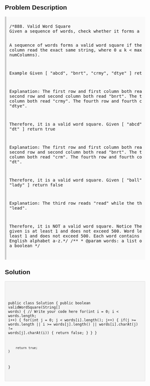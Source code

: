 <style>
  body { font-family: Arial, sans-serif; }
  .container { max-width: 600px; margin: auto; padding: 20px; }
  .comment-block { background-color: #f9f9f9; padding: 10px; border-left: 5px solid #ccc; }
  .code-block { background-color: #f4f4f4; padding: 10px; border: 1px solid #ddd; }
</style>

<div class='container'>
<h2>Problem Description</h2>
<div class='comment-block'>
<pre>
/*888. Valid Word Square
Given a sequence of words, check whether it forms a valid word square.

A sequence of words forms a valid word square if the k^th row and column read the exact same string, where 0 ≤ k < max(numRows, numColumns).

Example
Given
[
  "abcd",
  "bnrt",
  "crmy",
  "dtye"
]
return true

Explanation:
The first row and first column both read "abcd".
The second row and second column both read "bnrt".
The third row and third column both read "crmy".
The fourth row and fourth column both read "dtye".

Therefore, it is a valid word square.
Given
[
  "abcd",
  "bnrt",
  "crm",
  "dt"
]
return true

Explanation:
The first row and first column both read "abcd".
The second row and second column both read "bnrt".
The third row and third column both read "crm".
The fourth row and fourth column both read "dt".

Therefore, it is a valid word square.
Given
[
  "ball",
  "area",
  "read",
  "lady"
]
return false

Explanation:
The third row reads "read" while the third column reads "lead".

Therefore, it is NOT a valid word square.
Notice
The number of words given is at least 1 and does not exceed 500.
Word length will be at least 1 and does not exceed 500.
Each word contains only lowercase English alphabet a-z.*/
    /**
     * @param words: a list of string
     * @return: a boolean
     */
</pre>
</div>

<h2>Solution</h2>
<div class='code-block'>
<pre><code class='language-java'>

public class Solution {
    public boolean validWordSquare(String[] words) {
        // Write your code here
        for(int i = 0; i < words.length; i++) {
            for(int j = 0; j < words[i].length(); j++) {
                if(j >= words.length || i >= words[j].length() || words[i].charAt(j) != words[j].charAt(i)) {
                    return false;
                }
            }
        }
        
        return true;
    }
}
</code></pre>
</div>
</div>
